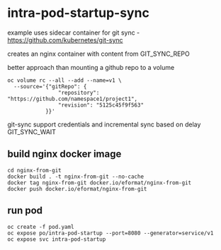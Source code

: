 # intra-pod-startup-sync

example uses sidecar container for git sync - https://github.com/kubernetes/git-sync

creates an nginx container with content from GIT_SYNC_REPO

better approach than mounting a github repo to a volume

```
oc volume rc --all --add --name=v1 \
  --source='{"gitRepo": {
                "repository": "https://github.com/namespace1/project1",
                "revision": "5125c45f9f563"
            }}'
```

git-sync support credentials and incremental sync based on delay GIT_SYNC_WAIT

## build nginx docker image

```
cd nginx-from-git
docker build . -t nginx-from-git --no-cache
docker tag nginx-from-git docker.io/eformat/nginx-from-git
docker push docker.io/eformat/nginx-from-git
```

## run pod

```
oc create -f pod.yaml
oc expose po/intra-pod-startup --port=8080 --generator=service/v1
oc expose svc intra-pod-startup
```
